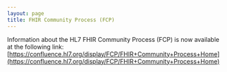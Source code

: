 ```yaml
---
layout: page
title: FHIR Community Process (FCP)
---
```


Information about the HL7 FHIR Community Process (FCP) is now available at the following link: [https://confluence.hl7.org/display/FCP/FHIR+Community+Process+Home](https://confluence.hl7.org/display/FCP/FHIR+Community+Process+Home)

